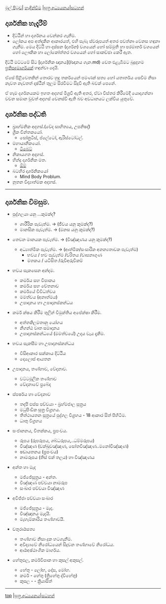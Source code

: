 [මුල් පිටුව](/index.md)| [හැඳින්වීම](/හැඳින්වීම.md) |[සූත්‍ර අධ්‍යයනය](/suttha/index.md)|[සටහන්](/සටහන්.md)

## දාර්ශනික හැදෑරීම්

- දිට්ඨින් හා දර්ශනය වෙන්කර ගැනීම.
- ලෝකය අප අත්දකින ආකාරයත්, එහි සැබෑ ස්වරූපයත් අතර පවත්නා වෙනස හඳුනා ගැනීම.
 මෙය දිට්ඨි හා දස්සන (දර්ශන) වශයෙන් හෝ සම්මුති හා පරමාර්ත වශයෙන් හෝ ලෞකික හා ලෝකෝත්තර වශයෙන් හෝ සාකච්ඡා කෙරී ඇත.

දිට්ඨි මට්ටමේ සිට [දාර්ශනික ඥානය](/ඥානය ගැන.md) වෙත එළැඹීමට බුදුදහම [ප්‍රතිපදාමාර්ගයක්](/suttha/ප්‍රතිපදාව.md) හඳුන්වා දෙයි.

ඒසේ පිළිවෙතකින් තොරව හුදු තර්කයෙන් පමණක් සත්‍ය හෝ යතාර්තය සෙවීම නිසා නැවත නැවතත් දෘෂ්ඨීන් තුලම සිරවීමට සිදුවී ඇති බවක් පෙනේ.

ඒ හෑම දර්ශනයකම ඉහත අදහස් මිශ්‍රවී ඇති අතර, ඒවා විස්තර කිරීමේදී යොදාගන්නා වචන සමාන වුවත් අදහස් වෙනස්වී ඇති බව අවධානයට ලක්විය යුතුවේ.

## දාර්ශනික පද්ධති

- බ්‍රාහ්මනික අදහස්.(වේද සාහිත්‍යය, උපනිෂද්)
- ග්‍රීක චින්තකයෝ.
	- සෝක්‍රටීස්, ප්ලේටෝ, ඇරිස්ටෝටල්.
- මහායානිකයෝ.
  - [ටිබෙට්](https://vemansa.wordpress.com/2021/01/04/%e0%b6%b8%e0%b7%84%e0%b7%8f%e0%b6%ba%e0%b7%8f%e0%b6%b1/)
- නිකායගත අදහස්.
- හින්දු දාර්ශනික මත.
  - [ඕම්](https://vemansa.wordpress.com/2021/01/06/%e0%b7%84%e0%b7%92%e0%b6%b1%e0%b7%8a%e0%b6%af%e0%b7%94-%e0%b6%af%e0%b7%84%e0%b6%b8/)
- බටහිර දාර්ශනිකයෝ
	- Mind Body Problum.
- නූතන විද්‍යාත්මක අදහස්.

-----

## දාර්ශනික විමසුම.

- පුද්ගලයා යනු ...කුමක්ද?
  - ශාරීරික පැවැත්ම.  -> (ජීවය යනු කුමක්ද?)
  - මානසික පැවැත්ම. -> (මනස යනු කුමක්ද?)

- තෙවන මානයක පැවැත්ම. -> (විඤ්ඤාණය යනු කුමක්ද?)
  - අධ්‍යාත්මික පැවැත්ම. -> (ආත්මික/සංසාරික අනන්‍යතාවක පැවැත්ම)
    - භවය / භව පැවැත්ම /චරිතය /වාසනාගුණ
    - මතකය / යටිසිත /රුචිඅරුචිකම්

- භවය සැකසෙන අන්දම.
  - කර්මය සහ විපාකය
  - කර්මය සහ චේතනාව
  - කර්මයේ විවිධත්වය
  - මමත්වය (අනාත්මය)
  - උපාදානය හා උපාදානස්කන්ධය

- කර්ම ක්ෂය කිරීම තුලින් විමුක්තිය අපේක්ෂා කිරීම.
  - අත්තකිලමතානු යෝගය
  - නිගන්ඨ වෘත සමාදානය
  - උපාදානස්කන්ධයේ (මමත්වයේ) උදය වැය දැකීම.

- භවය සැකසීම හා උපාදානස්කන්ධය
  - විසිආකාර සක්කාය දිට්ඨිය
  - දොලොස් ආයතන

- උපාදානය, තණ්හාව, වේදනාව.
  - වට්ටමූලික තණ්හාව
  - වේදනාවේ ප්‍රබේද

- ස්පර්ෂය හා වේදනාව
  - තදපි ඵස්ස පච්චයා - බ්‍රහ්මජාල සූත්‍රය
  - මධුපිංඩික සූත්‍ර විග්‍රහය.
  - තිත්ථායතන සූත්‍රයේ පුද්ගල විග්‍රහය - 18 ආකාර සිත් පිහිටීම.
  - ධාතු විග්‍රහය

- සංජානනය, විතක්කය, ප්‍රපංචය.
  - රූපය (රූපරූපය, ශබ්ධරූපය,..ධම්මරූපය)
  - විඤ්ඤාණ (චක්ඛුවඤ්ඤාණ, සෝතවිඤ්ඤාණ..මනෝවිඤ්ඤාණ)
  - ෂඩායතනය (ප්‍රපංචය)
  - නාමරූපය (තිස් එක් තලය) හා විඤ්ඤාණය

- අන්ත හා මැද
  - මජ්ජේසූත්‍රය - අන්ත.
  - විඤ්ඤාණ පච්චයා නාමරූප
  - සංඛාර පච්චයා විඤ්ඤාණ


- අවිජ්ජා පච්චයා සංඛාර
  - මජ්ජේසූත්‍රය - මැද.
  - විඤ්ඤානය මැදයි.
  - මැහැම්කාරිය තණ්හාවයි.

- චතුරාර්‍යසත්‍ය
  - තණ්හාව නිසා දුක හටගැනීම.
  - අවිද්‍යාවේ නිරෝධයෙන් සිදුවන තණ්හාවේ නිරෝධය.
  - ආර්‍යඅෂ්ඨාංගික මාර්ගය.

- හේතුඵල, කර්මවිපාක හා කුසල් අකුසල්.
    - හේතු - ලෝභ, දෝස, මෝහ.
    - කර්ම - හේතු (ත්‍රිහේතු ද්විහේතු)
    - කුසල - - ක්‍රියාසිත්

-----
[top]() |[සූත්‍ර අධ්‍යයනය](/suttha/index.md)|[සටහන්](/සටහන්.md)
